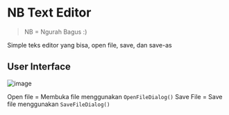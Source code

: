# NB Text Editor

> NB = Ngurah Bagus :)

Simple teks editor yang bisa, open file, save, dan save-as

## User Interface

![image](https://github.com/ngurah-bagus-trisna/nb-text-editor/assets/69294607/68a306fc-0cd4-4068-998f-abf5d47e832a)

Open file = Membuka file menggunakan `OpenFileDialog()`
Save File = Save file menggunakan `SaveFileDialog()`


